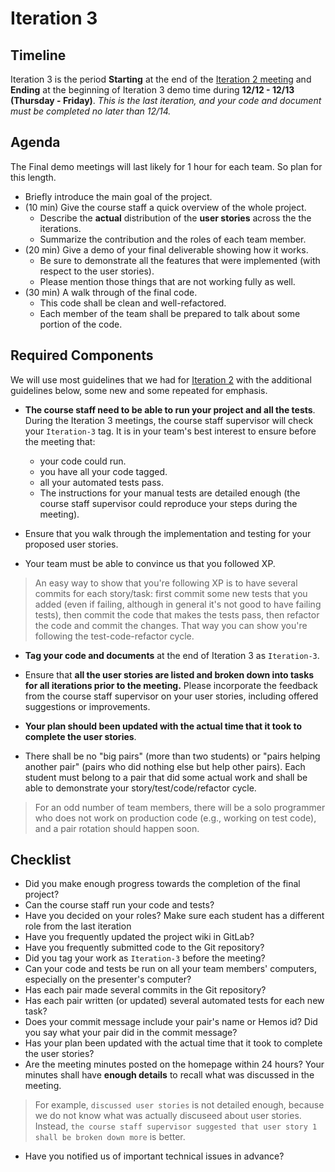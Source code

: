 Iteration 3
===========

Timeline
--------

Iteration 3 is the period **Starting** at the end of the [Iteration 2 meeting](iter2.md) and **Ending** at the beginning of Iteration 3 demo time 
during **12/12 - 12/13 (Thursday - Friday)**. _This is the last iteration, and your code and document must be completed no later than 12/14._


Agenda
------

The Final demo meetings will last likely for 1 hour for each team. So plan for this length.

- Briefly introduce the main goal of the project.
- (10 min) Give the course staff a quick overview of the whole project.
   - Describe the __actual__ distribution of the __user stories__ across the the iterations.
   - Summarize the contribution and the roles of each team member. 
- (20 min) Give a demo of your final deliverable showing how it works.
   - Be sure to demonstrate all the features that were implemented (with respect to the user stories).
   - Please mention those things that are not working fully as well.
- (30 min) A walk through of the final code. 
   - This code shall be clean and well-refactored.
   - Each member of the team shall be prepared to talk about some portion of the code.

Required Components
-------------------

We will use most guidelines that we had for [Iteration 2](iter2.md) with the additional guidelines below, some new and some repeated for emphasis.

 - __The course staff need to be able to run your project and all the tests__. 
   During the Iteration 3 meetings, the course staff supervisor will check your ``Iteration-3`` tag. 
   It is in your team's best interest to ensure before the meeting that:
   - your code could run.
   - you have all your code tagged.
   - all your automated tests pass.
   - The instructions for your manual tests are detailed enough (the course staff supervisor could reproduce your steps during the meeting).


 - Ensure that you walk through the implementation and testing for your proposed user stories. 
 - Your team must be able to convince us that you followed XP.

> An easy way to show that you're following XP is to have several commits for each story/task: 
> first commit some new tests that you added (even if failing, although in general it's not good to have failing tests), 
> then commit the code that makes the tests pass, then refactor the code and commit the changes. That way you can show 
> you're following the test-code-refactor cycle.

 - **Tag your code and documents** at the end of Iteration 3 as ``Iteration-3``.

 - Ensure that __all the user stories are listed and broken down into tasks for all iterations prior to the meeting.__
   Please incorporate the feedback from the course staff supervisor on your user stories, including offered suggestions or improvements.
 - __Your plan should been updated with the actual time that it took to complete the user stories__.
 - There shall be no "big pairs" (more than two students) or "pairs helping another pair" (pairs who did nothing else but help other pairs). 
   Each student must belong to a pair that did some actual work and shall be able to demonstrate your story/test/code/refactor cycle.

> For an odd number of team members, there will be a solo programmer who does not work on production code (e.g., working on test code), 
> and a pair rotation should happen soon.


Checklist
---------
 - Did you make enough progress towards the completion of the final project? 
 - Can the course staff run your code and tests?
 - Have you decided on your roles? Make sure each student has a different role from the last iteration
 - Have you frequently updated the project wiki in GitLab?
 - Have you frequently submitted code to the Git repository? 
 - Did you tag your work as ``Iteration-3`` before the meeting?
 - Can your code and tests be run on all your team members' computers, especially on the presenter's computer?
 - Has each pair made several commits in the Git repository?
 - Has each pair written (or updated) several automated tests for each new task?
 - Does your commit message include your pair's name or Hemos id? Did you say what your pair did in the commit message?  
 - Has your plan been updated with the actual time that it took to complete the user stories?
 - Are the meeting minutes posted on the homepage within 24 hours? Your minutes shall have __enough details__ to recall what 
   was discussed in the meeting. 

> For example, ``discussed user stories`` is not detailed enough, because we do not know what was actually discuseed about user stories.
> Instead, ``the course staff supervisor suggested that user story 1 shall be broken down more`` is better.

 - Have you notified us of important technical issues in advance?
